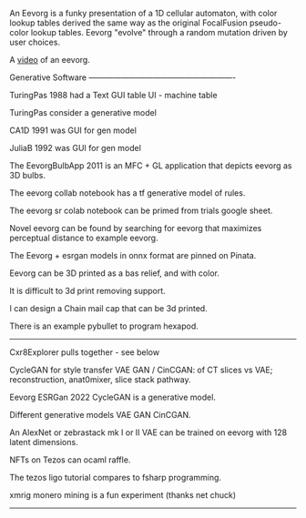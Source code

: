 An Eevorg is a funky presentation of a 1D cellular automaton, with color lookup tables derived the same way as the original FocalFusion pseudo-color lookup tables.  Eevorg "evolve" through a random mutation driven by user choices.

A [video](https://youtu.be/SQaSQhQwHgE) of an eevorg.

Generative Software
——————————————————-

TuringPas 1988 had a Text GUI table UI - machine table

TuringPas consider a generative model

CA1D 1991 was GUI for gen model

JuliaB 1992 was GUI for gen model

The EevorgBulbApp 2011 is an MFC + GL application that depicts eevorg as 3D bulbs.

The eevorg collab notebook has a tf generative model of rules.

The eevorg sr colab notebook can be primed from trials google sheet.

Novel eevorg can be found by searching for eevorg that maximizes perceptual distance to example eevorg.

The Eevorg + esrgan models in onnx format are pinned on Pinata.

Eevorg can be 3D printed as a bas relief, and with color.

It is difficult to 3d print removing support.

I can design a Chain mail cap that can be 3d printed.

There is an example pybullet to program hexapod.

*********

Cxr8Explorer pulls together - see below

CycleGAN for style transfer VAE GAN / CinCGAN:  of CT slices vs VAE; reconstruction, anat0mixer, slice stack pathway.

Eevorg ESRGan 2022 CycleGAN is a generative model.

Different generative models VAE GAN CinCGAN.

An AlexNet or zebrastack mk I or II VAE can be trained on eevorg with 128 latent dimensions.

NFTs on Tezos can ocaml raffle.

The tezos ligo tutorial compares to fsharp programming.

xmrig monero mining is a fun experiment (thanks net chuck)

**********
